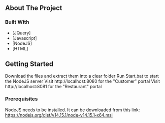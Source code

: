## About The Project


### Built With
* [JQuery]
* [Javascript]
* [NodeJS]
* [HTML]

## Getting Started

Download the files and extract them into a clear folder
Run Start.bat to start the NodeJS server
Visit http://localhost:8080 for the "Customer" portal
Visit http://localhost:8081 for the "Restaurant" portal

### Prerequisites

NodeJS needs to be installed. It can be downloaded from this link: https://nodejs.org/dist/v14.15.1/node-v14.15.1-x64.msi